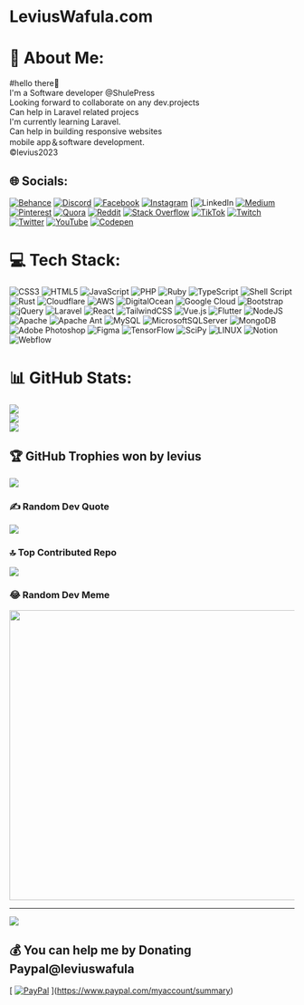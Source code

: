 # LeviusWafula.com
# 💫 About Me:
   #hello there👋<br>
I'm a Software developer @ShulePress<br>Looking forward to collaborate on any dev.projects<br>Can help in Laravel related projecs<br>I'm currently learning Laravel.<br>Can help in building responsive websites<br> mobile app＆software development. <br>©levius2023


## 🌐 Socials:
[![Behance](https://img.shields.io/badge/Behance-1769ff?logo=behance&logoColor=white)](https://behance.net/LeviusW) [![Discord](https://img.shields.io/badge/Discord-%237289DA.svg?logo=discord&logoColor=white)](https://discord.gg/LeviusW) [![Facebook](https://img.shields.io/badge/Facebook-%231877F2.svg?logo=Facebook&logoColor=white)](https://facebook.com/larvieKe) [![Instagram](https://img.shields.io/badge/Instagram-%23E4405F.svg?logo=Instagram&logoColor=white)](https://instagram.com/larvieKe) [![LinkedIn](https://img.shields.io/badge/LinkedIn-%230077B5.svg?logo=linkedin&logoColor=white(https://www.linkedin.com/in/levius-wafula-440b82244)) [![Medium](https://img.shields.io/badge/Medium-12100E?logo=medium&logoColor=white)](https://medium.com/@leviuswafula) [![Pinterest](https://img.shields.io/badge/Pinterest-%23E60023.svg?logo=Pinterest&logoColor=white)](https://pinterest.com/leviuswafula) [![Quora](https://img.shields.io/badge/Quora-%23B92B27.svg?logo=Quora&logoColor=white)](https://quora.com/profile/leviuswafula528) [![Reddit](https://img.shields.io/badge/Reddit-%23FF4500.svg?logo=Reddit&logoColor=white)](https://reddit.com/user/leviuswafula) [![Stack Overflow](https://img.shields.io/badge/-Stackoverflow-FE7A16?logo=stack-overflow&logoColor=white)](https://stackoverflow.com/users/leviuswafula) [![TikTok](https://img.shields.io/badge/TikTok-%23000000.svg?logo=TikTok&logoColor=white)](https://tiktok.com/@larvieKe) [![Twitch](https://img.shields.io/badge/Twitch-%239146FF.svg?logo=Twitch&logoColor=white)](https://twitch.tv/leviuswafula) [![Twitter](https://img.shields.io/badge/Twitter-%231DA1F2.svg?logo=Twitter&logoColor=white)]([https://twitter.com/leviuswafula](https://twitter.com/WafulaLevius)) [![YouTube](https://img.shields.io/badge/YouTube-%23FF0000.svg?logo=YouTube&logoColor=white)](https://youtube.com/@larvieke) [![Codepen](https://img.shields.io/badge/Codepen-000000?style=for-the-badge&logo=codepen&logoColor=white)](https://codepen.io/leviuswafula) 

# 💻 Tech Stack:
![CSS3](https://img.shields.io/badge/css3-%231572B6.svg?style=for-the-badge&logo=css3&logoColor=white) ![HTML5](https://img.shields.io/badge/html5-%23E34F26.svg?style=for-the-badge&logo=html5&logoColor=white) ![JavaScript](https://img.shields.io/badge/javascript-%23323330.svg?style=for-the-badge&logo=javascript&logoColor=%23F7DF1E) ![PHP](https://img.shields.io/badge/php-%23777BB4.svg?style=for-the-badge&logo=php&logoColor=white) ![Ruby](https://img.shields.io/badge/ruby-%23CC342D.svg?style=for-the-badge&logo=ruby&logoColor=white) ![TypeScript](https://img.shields.io/badge/typescript-%23007ACC.svg?style=for-the-badge&logo=typescript&logoColor=white) ![Shell Script](https://img.shields.io/badge/shell_script-%23121011.svg?style=for-the-badge&logo=gnu-bash&logoColor=white) ![Rust](https://img.shields.io/badge/rust-%23000000.svg?style=for-the-badge&logo=rust&logoColor=white) ![Cloudflare](https://img.shields.io/badge/Cloudflare-F38020?style=for-the-badge&logo=Cloudflare&logoColor=white) ![AWS](https://img.shields.io/badge/AWS-%23FF9900.svg?style=for-the-badge&logo=amazon-aws&logoColor=white) ![DigitalOcean](https://img.shields.io/badge/DigitalOcean-%230167ff.svg?style=for-the-badge&logo=digitalOcean&logoColor=white) ![Google Cloud](https://img.shields.io/badge/Google%20Cloud-%234285F4.svg?style=for-the-badge&logo=google-cloud&logoColor=white) ![Bootstrap](https://img.shields.io/badge/bootstrap-%23563D7C.svg?style=for-the-badge&logo=bootstrap&logoColor=white) ![jQuery](https://img.shields.io/badge/jquery-%230769AD.svg?style=for-the-badge&logo=jquery&logoColor=white) ![Laravel](https://img.shields.io/badge/laravel-%23FF2D20.svg?style=for-the-badge&logo=laravel&logoColor=white) ![React](https://img.shields.io/badge/react-%2320232a.svg?style=for-the-badge&logo=react&logoColor=%2361DAFB) ![TailwindCSS](https://img.shields.io/badge/tailwindcss-%2338B2AC.svg?style=for-the-badge&logo=tailwind-css&logoColor=white) ![Vue.js](https://img.shields.io/badge/vuejs-%2335495e.svg?style=for-the-badge&logo=vuedotjs&logoColor=%234FC08D) ![Flutter](https://img.shields.io/badge/Flutter-%2302569B.svg?style=for-the-badge&logo=Flutter&logoColor=white) ![NodeJS](https://img.shields.io/badge/node.js-6DA55F?style=for-the-badge&logo=node.js&logoColor=white) ![Apache](https://img.shields.io/badge/apache-%23D42029.svg?style=for-the-badge&logo=apache&logoColor=white) ![Apache Ant](https://img.shields.io/badge/Apache%20Ant-A81C7D?style=for-the-badge&logo=Apache%20Ant&logoColor=white) ![MySQL](https://img.shields.io/badge/mysql-%2300f.svg?style=for-the-badge&logo=mysql&logoColor=white) ![MicrosoftSQLServer](https://img.shields.io/badge/Microsoft%20SQL%20Sever-CC2927?style=for-the-badge&logo=microsoft%20sql%20server&logoColor=white) ![MongoDB](https://img.shields.io/badge/MongoDB-%234ea94b.svg?style=for-the-badge&logo=mongodb&logoColor=white) ![Adobe Photoshop](https://img.shields.io/badge/adobephotoshop-%2331A8FF.svg?style=for-the-badge&logo=adobephotoshop&logoColor=white) 	![Figma](https://img.shields.io/badge/figma-%23F24E1E.svg?style=for-the-badge&logo=figma&logoColor=white) ![TensorFlow](https://img.shields.io/badge/TensorFlow-%23FF6F00.svg?style=for-the-badge&logo=TensorFlow&logoColor=white) ![SciPy](https://img.shields.io/badge/SciPy-%230C55A5.svg?style=for-the-badge&logo=scipy&logoColor=%white) ![LINUX](https://img.shields.io/badge/Linux-FCC624?style=for-the-badge&logo=linux&logoColor=black) ![Notion](https://img.shields.io/badge/Notion-%23000000.svg?style=for-the-badge&logo=notion&logoColor=white) ![Webflow](https://img.shields.io/badge/Webflow-4353FF?style=for-the-badge&logo=webflow&logoColor=white)
# 📊 GitHub Stats:
![](https://github-readme-stats.vercel.app/api?username=Leviuswafula&theme=dark&hide_border=false&include_all_commits=true&count_private=true)<br/>
![](https://github-readme-streak-stats.herokuapp.com/?user=Leviuswafula&theme=dark&hide_border=false)<br/>
![](https://github-readme-stats.vercel.app/api/top-langs/?username=Leviuswafula&theme=dark&hide_border=false&include_all_commits=true&count_private=true&layout=compact)

## 🏆 GitHub Trophies won by levius
![](https://github-profile-trophy.vercel.app/?username=Leviuswafula&theme=radical&no-frame=false&no-bg=false&margin-w=4)

### ✍️ Random Dev Quote
![](https://quotes-github-readme.vercel.app/api?type=horizontal&theme=radical)

### 🔝 Top Contributed Repo
![](https://github-contributor-stats.vercel.app/api?username=Leviuswafula&limit=5&theme=dark&combine_all_yearly_contributions=true)

### 😂 Random Dev Meme
<img src="https://rm.up.railway.app/" width="512px"/>

---
[![](https://visitcount.itsvg.in/api?id=Leviuswafula&icon=0&color=0)](https://visitcount.itsvg.in)

  ## 💰 You can help me by Donating Paypal@leviuswafula
[  [![PayPal](https://img.shields.io/badge/PayPal-00457C?style=for-the-badge&logo=paypal&logoColor=white)](https://paypal.me/Leviuswafula) 
](https://www.paypal.com/myaccount/summary)
  
<!-- Proudly made with love in kenya(Kitale)(https://LaRvi~Tech.itsvg.in ) -->
